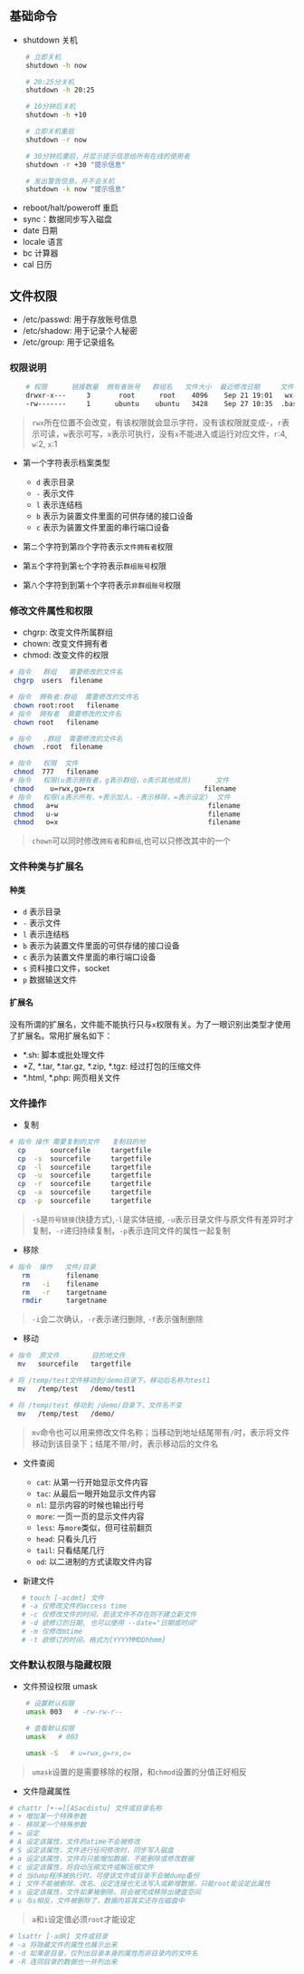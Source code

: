 ## 基础命令
-  shutdown 关机
```bash
    # 立即关机
    shutdown -h now

    # 20:25分关机
    shutdown -h 20:25

    # 10分钟后关机
    shutdown -h +10

    # 立即关机重启
    shutdown -r now

    # 30分钟后重启，并显示提示信息给所有在线的使用者
    shutdown -r +30 "提示信息"

    # 发出警告信息，并不会关机
    shutdown -k now "提示信息"
```
-  reboot/halt/poweroff 重启
-  sync：数据同步写入磁盘
-  date 日期
-  locale 语言
-  bc 计算器
-  cal 日历


## 文件权限
- /etc/passwd: 用于存放账号信息
- /etc/shadow: 用于记录个人秘密
- /etc/group: 用于记录组名
### 权限说明
```bash
    # 权限      链接数量  拥有者账号   群组名   文件大小  最近修改日期     文件名称
    drwxr-x---     3       root      root    4096    Sep 21 19:01   wx-web/
    -rw-------     1      ubuntu    ubuntu   3428    Sep 27 10:35  .bash_history
```
> `rwx`所在位置不会改变，有该权限就会显示字符，没有该权限就变成-，`r`表示可读，`w`表示可写，`x`表示可执行，没有`x`不能进入或运行对应文件，`r`:4, `w`:2,  `x`:1

- 第一个字符表示档案类型
    + `d` 表示目录
    + `-` 表示文件
    + `l` 表示连结档
    + `b` 表示为装置文件里面的可供存储的接口设备
    + `c` 表示为装置文件里面的串行端口设备

- 第`二`个字符到第`四`个字符表示`文件拥有者`权限
- 第`五`个字符到第`七`个字符表示`群组账号`权限
- 第`八`个字符到到第`十`个字符表示`非群组账号`权限

### 修改文件属性和权限
- chgrp: 改变文件所属群组
- chown: 改变文件拥有者
- chmod: 改变文件的权限
```bash
# 指令   群组   需要修改的文件名
 chgrp  users  filename

# 指令  拥有者:群组  需要修改的文件名 
 chown root:root   filename
# 指令  拥有者  需要修改的文件名 
 chown root   filename

# 指令   .群组  需要修改的文件名 
 chown  .root  filename

# 指令   权限  文件
 chmod  777   filename
# 指令   权限(u表示拥有者，g表示群组，o表示其他成员)      文件
 chmod    u=rwx,go=rx                           filename
# 指令   权限(a表示所有，+表示加入，-表示移除，=表示设定)  文件
 chmod   a+w                                     filename
 chmod   u-w                                     filename
 chmod   o=x                                     filename
```
> `chown`可以同时修改`拥有者`和`群组`,也可以只修改其中的一个

### 文件种类与扩展名
#### 种类
+ `d` 表示目录
+ `-` 表示文件
+ `l` 表示连结档
+ `b` 表示为装置文件里面的可供存储的接口设备
+ `c` 表示为装置文件里面的串行端口设备
+ `s` 资料接口文件，socket
+ `p` 数据输送文件

#### 扩展名
没有所谓的扩展名，文件能不能执行只与`x`权限有关。为了一眼识别出类型才使用了扩展名。常用扩展名如下：
- *.sh: 脚本或批处理文件
- *Z, *.tar, *.tar.gz, *.zip, *.tgz: 经过打包的压缩文件
- *.html, *.php: 网页相关文件

### 文件操作
- 复制
```bash 
# 指令 操作 需要复制的文件   复制目的地
  cp      sourcefile     targetfile
  cp  -s  sourcefile     targetfile  
  cp  -l  sourcefile     targetfile
  cp  -u  sourcefile     targetfile
  cp  -r  sourcefile     targetfile
  cp  -a  sourcefile     targetfile
  cp  -p  sourcefile     targetfile
```
> `-s`是`符号链接`(快捷方式),`-l`是实体链接, `-u`表示目录文件与原文件有差异时才复制，`-r`递归持续复制，`-p`表示连同文件的属性一起复制

- 移除
```bash
# 指令  操作   文件/目录
   rm         filename
   rm   -i    filename
   rm   -r    targetname
   rmdir      targetname
```
> `-i`会二次确认，`-r`表示递归删除, `-f`表示强制删除

- 移动
```bash
# 指令  原文件        目的地文件
  mv   sourcefile   targetfile 

# 将 /temp/test文件移动到/demo目录下，移动后名称为test1
  mv   /temp/test   /demo/test1

# 将 /temp/test 移动到 /demo/目录下，文件名不变
  mv   /temp/test   /demo/
```
> `mv`命令也可以用来修改文件名称；当移动到地址结尾带有`/`时，表示将文件移动到该目录下；结尾不带`/`时，表示移动后的文件名

- 文件查阅
    + `cat`: 从第一行开始显示文件内容
    + `tac`: 从最后一眼开始显示文件内容
    + `nl`: 显示内容的时候也输出行号
    + `more`: 一页一页的显示文件内容
    + `less`: 与`more`类似，但可往前翻页
    + `head`: 只看头几行
    + `tail`: 只看结尾几行
    + `od`: 以二进制的方式读取文件内容

- 新建文件
```bash
   # touch [-acdmt] 文件 
   # -a 仅修改文件的access time
   # -c 仅修改文件的时间，若该文件不存在则不建立新文件
   # -d 欲修订的日期, 也可以使用 --date="日期或时间"
   # -m 仅修改mtime
   # -t 欲修订的时间，格式为[YYYYMMDDhhmm]  
```

### 文件默认权限与隐藏权限
- 文件预设权限 umask
```bash
    # 设置默认权限
    umask 003   # -rw-rw-r--

    # 查看默认权限
    umask   # 003

    umask -S   # u=rwx,g=rx,o=

```
> `umask`设置的是需要移除的权限，和`chmod`设置的分值正好相反

- 文件隐藏属性
```bash
# chattr [+-=][ASacdistu] 文件或目录名称
# + 增加某一个特殊参数
# - 移除某一个特殊参数
# = 设定
# A 设定该属性，文件的atime不会被修改
# S 设定该属性，文件进行任何修改时，同步写入磁盘
# a 设定该属性，文件将只能增加数据，不能删除或修改数据
# c 设定该属性，将自动压缩文件或解压缩文件
# d 当dump程序被执行时，可使该文件或目录不会被dump备份
# i 文件不能被删除、改名、设定连接也无法写入或新增数据，只能root能设定此属性
# s 设定该属性，文件如果被删除，将会被完成移除出硬盘空间
# u 与s相反，文件被删除了，数据内容其实还存在磁盘中
```
> `a`和`i`设定值必须`root`才能设定

```bash
# lsattr [-adR] 文件或目录
# -a 将隐藏文件的属性也展示出来
# -d 如果是目录，仅列出目录本身的属性而非目录内的文件名
# -R 连同目录的数据也一并列出来
```

